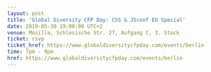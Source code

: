 ```yaml
---
layout: post
title: 'Global Diversity CFP Day: CSS & JSconf EU Special'
date: 2019-05-30 19:00:00 UTC+2
venue: Mozilla, Schlesische Str. 27, Aufgang C, 3. Stock
ticket: rsvp
ticket_href: https://www.globaldiversitycfpday.com/events/berlin
time: 7pm - 9pm
href: https://www.globaldiversitycfpday.com/events/berlin
---
```

